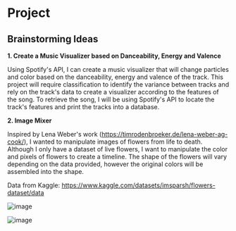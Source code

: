# Project
## Brainstorming Ideas 
**1. Create a Music Visualizer based on Danceability, Energy and Valence** 

Using Spotify's API, I can create a music visualizer that will change particles and color based on the danceability, energy and valence of the track. This project will require classification to identify the variance between tracks and rely on the track's data to create a visualizer according to the features of the song. To retrieve the song, I will be using Spotify's API to locate the track's features and print the tracks into a database. 

**2. Image Mixer**

Inspired by Lena Weber's work (https://timrodenbroeker.de/lena-weber-ag-cook/), I wanted to manipulate images of flowers from life to death. Although I only have a dataset of live flowers, I want to manipulate the color and pixels of flowers to create a timeline. The shape of the flowers will vary depending on the data provided, however the original colors will be assembled into the shape.

Data from Kaggle: https://www.kaggle.com/datasets/imsparsh/flowers-dataset/data

![image](https://github.com/user-attachments/assets/63e105f9-d472-4d3c-9d25-d0f6a23af298)

![image](https://github.com/user-attachments/assets/7959c2a2-ddad-4181-9e36-f6dc9357a896)


